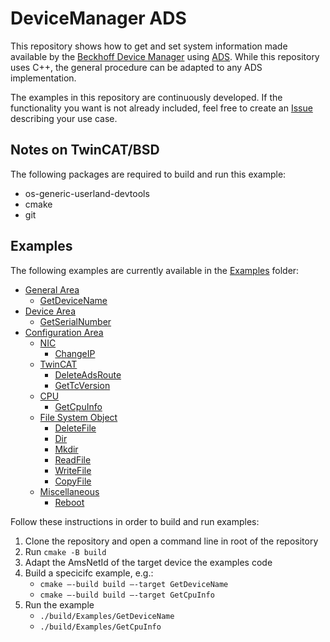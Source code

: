 # DeviceManager ADS

This repository shows how to get and set system information made available by the [Beckhoff Device Manager](https://infosys.beckhoff.com/content/1033/devicemanager/262925835.html) using [ADS](https://infosys.beckhoff.com/content/1033/tcinfosys3/11291871243.html). While this repository uses C++, the general procedure can be adapted to any ADS implementation. 

The examples in this repository are continuously developed. If the functionality you want is not already included, feel free to create an [Issue](https://github.com/Beckhoff/DeviceManager_ADS_Samples/issues/new/choose) describing your use case. 

## Notes on TwinCAT/BSD

The following packages are required to build and run this example:
  - os-generic-userland-devtools
  - cmake
  - git

## Examples

The following examples are currently available in the [Examples](/Examples) folder:

- [General Area](https://infosys.beckhoff.com/content/1031/devicemanager/262981387.html?id=4293180299832159029)
  - [GetDeviceName](/Examples/get_device_name.cpp)
- [Device Area](https://infosys.beckhoff.com/content/1031/devicemanager/263037707.html?id=2194017811770186156)
  - [GetSerialNumber](/Examples/get_serial_number.cpp)
- [Configuration Area](https://infosys.beckhoff.com/content/1031/devicemanager/262982923.html?id=3581134456374512489)
  - [NIC](https://infosys.beckhoff.com/content/1031/devicemanager/263013131.html?id=5976289690375372601)
    - [ChangeIP](/Examples/change_ip.cpp)
  - [TwinCAT](https://infosys.beckhoff.com/content/1031/devicemanager/263030539.html?id=1967927695808387382)
    - [DeleteAdsRoute](/Examples/delete_route.cpp)
    - [GetTcVersion](/Examples/get_tc_version.cpp)
  - [CPU](https://infosys.beckhoff.com/content/1031/devicemanager/262984459.html?id=5232713418016897865)
    - [GetCpuInfo](/Examples/get_cpu_info.cpp)
  - [File System Object](https://infosys.beckhoff.com/content/1031/devicemanager/263000843.html?id=5965980679203448020)
    - [DeleteFile](/Examples/delete_file.cpp)
    - [Dir](/Examples/dir.cpp)
    - [Mkdir](/Examples/mkdir.cpp)
    - [ReadFile](/Examples/read_file.cpp)
    - [WriteFile](/Examples/write_file.cpp)
    - [CopyFile](/Examples/copy_file.cpp)
  - [Miscellaneous](https://infosys.beckhoff.com/content/1031/devicemanager/263010571.html?id=6080561606085130)
    - [Reboot](/Examples/reboot.cpp)

Follow these instructions in order to build and run examples:

1.	Clone the repository and open a command line in root of the repository
2.	Run `cmake -B build`
3.	Adapt the AmsNetId of the target device the examples code
4.	Build a specicifc example, e.g.:
    - `cmake –-build build –-target GetDeviceName`
    - `cmake –-build build –-target GetCpuInfo`
5. Run the example
    - `./build/Examples/GetDeviceName`
    - `./build/Examples/GetCpuInfo`
